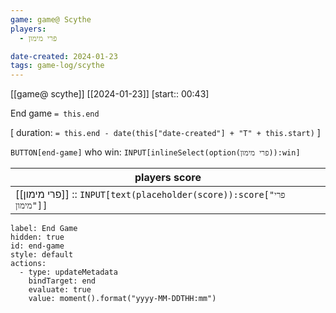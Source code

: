 ```yaml
---
game: game@ Scythe
players:
  - פרי מימון

date-created: 2024-01-23
tags: game-log/scythe
---
```

[[game@  scythe]] [[2024-01-23]] [start:: 00:43]  

End game `= this.end`
 
[ duration: `= this.end - date(this["date-created"] + "T" + this.start)` ]

 `BUTTON[end-game]` who win: `INPUT[inlineSelect(option(פרי מימון)):win]`

| players score |
|---|
| [[פרי מימון]] :: `INPUT[text(placeholder(score)):score["פרי מימון"]]` | 

```meta-bind-button
label: End Game
hidden: true
id: end-game
style: default
actions:
  - type: updateMetadata
    bindTarget: end
    evaluate: true
    value: moment().format("yyyy-MM-DDTHH:mm")
```

